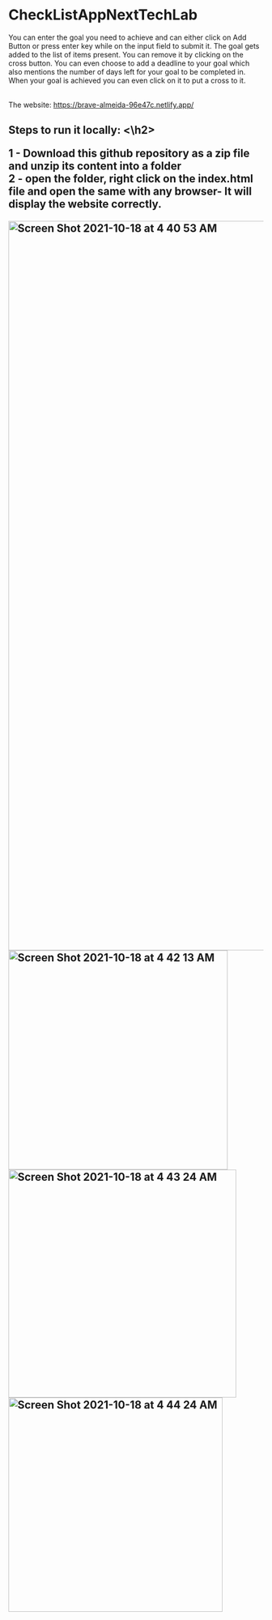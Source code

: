 # CheckListAppNextTechLab



You can enter the goal you need to achieve and can either click on Add Button or press enter key while on the input field to submit it. The goal gets added to the list of items present. You can remove it by clicking on the cross button. You can even choose to add a deadline to your goal which also mentions the number of days left for your goal to be completed in. When your goal is achieved you can even click on it to put a cross to it.<br/><br/>

The website: https://brave-almeida-96e47c.netlify.app/

<h2>
  Steps to run it locally:
<\h2>
<br/>
  
1 - Download this github repository as a zip file and unzip its content into a folder <br/>
2 - open the folder, right click on the index.html file and open the same with any browser- It will display the website correctly.

<img width="1440" alt="Screen Shot 2021-10-18 at 4 40 53 AM" src="https://user-images.githubusercontent.com/72745185/137648363-15849b4f-6a8e-4177-aa58-539f14f579f7.png">

<img width="433" alt="Screen Shot 2021-10-18 at 4 42 13 AM" src="https://user-images.githubusercontent.com/72745185/137648433-5081ba76-a843-4894-953d-9772c48fae9f.png">

<img width="450" alt="Screen Shot 2021-10-18 at 4 43 24 AM" src="https://user-images.githubusercontent.com/72745185/137648458-4326d98d-f64e-4b3a-a514-aec960223c44.png">

<img width="423" alt="Screen Shot 2021-10-18 at 4 44 24 AM" src="https://user-images.githubusercontent.com/72745185/137648485-b9ff147a-b09e-4ee8-a926-df92a10fd6e3.png">
